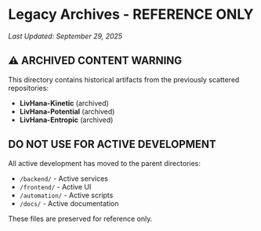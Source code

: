 # Legacy Archives - REFERENCE ONLY
*Last Updated: September 29, 2025*

## ⚠️ ARCHIVED CONTENT WARNING

This directory contains historical artifacts from the previously scattered repositories:
- **LivHana-Kinetic** (archived)
- **LivHana-Potential** (archived)  
- **LivHana-Entropic** (archived)

## DO NOT USE FOR ACTIVE DEVELOPMENT

All active development has moved to the parent directories:
- `/backend/` - Active services
- `/frontend/` - Active UI
- `/automation/` - Active scripts
- `/docs/` - Active documentation

These files are preserved for reference only.
